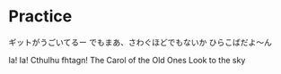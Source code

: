 # Practice
ギットがうごいてるー
でもまあ、さわぐほどでもないか
ひらこばだよ〜ん

Ia! Ia! Cthulhu fhtagn!
The Carol of the Old Ones
Look to the sky